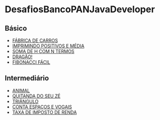# DesafiosBancoPANJavaDeveloper

## Básico

- [FÁBRICA DE CARROS]
- [IMPRIMINDO POSITIVOS E MÉDIA]
- [SOMA DE H COM N TERMOS]
- [DRAGÃO!]
- [FIBONACCI FÁCIL]

## Intermediário

- [ANIMAL]
- [QUITANDA DO SEU ZÉ]
- [TRIÂNGULO]
- [CONTA ESPAÇOS E VOGAIS]
- [TAXA DE IMPOSTO DE RENDA]

[FÁBRICA DE CARROS]: https://github.com/Esdras-Alves/DesafiosBancoPANJavaDeveloper/tree/master/BÁSICO/1%20-%20FÁBRICA%20DE%20CARROS
[IMPRIMINDO POSITIVOS E MÉDIA]: https://github.com/Esdras-Alves/DesafiosBancoPANJavaDeveloper/tree/master/BÁSICO/2%20-%20IMPRIMINDO%20POSITIVOS%20E%20MÉDIA
[SOMA DE H COM N TERMOS]: https://github.com/Esdras-Alves/DesafiosBancoPANJavaDeveloper/tree/master/BÁSICO/3%20-%20SOMA%20DE%20H%20COM%20N%20TERMOS
[DRAGÃO!]: https://github.com/Esdras-Alves/DesafiosBancoPANJavaDeveloper/tree/master/BÁSICO/4%20-%20DRAGÃO!
[FIBONACCI FÁCIL]: https://github.com/Esdras-Alves/DesafiosBancoPANJavaDeveloper/tree/master/BÁSICO/5%20-%20FIBONACCI%20FÁCIL
[ANIMAL]: https://github.com/Esdras-Alves/DesafiosBancoPANJavaDeveloper/tree/master/INTERMEDIÁRIO/1%20-%20ANIMAL
[QUITANDA DO SEU ZÉ]: https://github.com/Esdras-Alves/DesafiosBancoPANJavaDeveloper/tree/master/INTERMEDIÁRIO/2%20-%20QUITANDA%20DO%20SEU%20ZÉ
[TRIÂNGULO]: https://github.com/Esdras-Alves/DesafiosBancoPANJavaDeveloper/tree/master/INTERMEDIÁRIO/3%20-%20TRIÂNGULO
[CONTA ESPAÇOS E VOGAIS]: https://github.com/Esdras-Alves/DesafiosBancoPANJavaDeveloper/tree/master/INTERMEDIÁRIO/4%20-%20CONTA%20ESPAÇOS%20E%20VOGAIS
[TAXA DE IMPOSTO DE RENDA]: https://github.com/Esdras-Alves/DesafiosBancoPANJavaDeveloper/tree/master/INTERMEDIÁRIO/5%20-%20TAXA%20DE%20IMPOSTO%20DE%20RENDA

